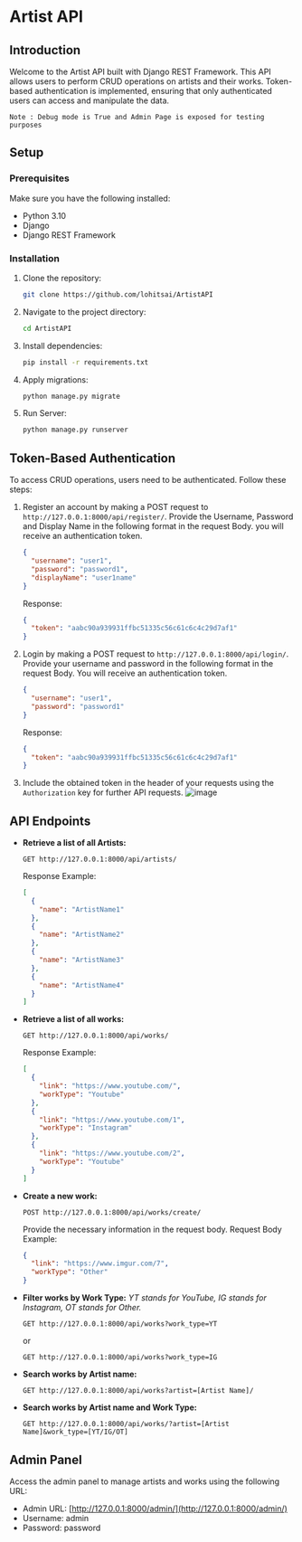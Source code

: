 # Artist API

## Introduction

Welcome to the Artist API built with Django REST Framework. This API allows users to perform CRUD operations on artists and their works. Token-based authentication is implemented, ensuring that only authenticated users can access and manipulate the data.

    Note : Debug mode is True and Admin Page is exposed for testing purposes

## Setup

### Prerequisites

Make sure you have the following installed:

- Python 3.10
- Django
- Django REST Framework

### Installation

1. Clone the repository:

   ```bash
   git clone https://github.com/lohitsai/ArtistAPI
   ```

2. Navigate to the project directory:

   ```bash
   cd ArtistAPI
   ```

3. Install dependencies:

   ```bash
   pip install -r requirements.txt
   ```

4. Apply migrations:

   ```bash
   python manage.py migrate
   ```

5. Run Server:
   ```bash
   python manage.py runserver
   ```

## Token-Based Authentication

To access CRUD operations, users need to be authenticated. Follow these steps:

1. Register an account by making a POST request to `http://127.0.0.1:8000/api/register/`. Provide the Username, Password and Display Name in the following format in the request Body. you will receive an authentication token.
   ```json
   {
     "username": "user1",
     "password": "password1",
     "displayName": "user1name"
   }
   ```
   Response:
   ```json
   {
     "token": "aabc90a939931ffbc51335c56c61c6c4c29d7af1"
   }
   ```
2. Login by making a POST request to `http://127.0.0.1:8000/api/login/`. Provide your username and password in the following format in the request Body. You will receive an authentication token.
   ```json
   {
     "username": "user1",
     "password": "password1"
   }
   ```
   Response:
   ```json
   {
     "token": "aabc90a939931ffbc51335c56c61c6c4c29d7af1"
   }
   ```
3. Include the obtained token in the header of your requests using the `Authorization` key for further API requests.
   ![image](https://i.imgur.com/BcPkvXu.png)

## API Endpoints

- **Retrieve a list of all Artists:**

  ```
  GET http://127.0.0.1:8000/api/artists/
  ```

  Response Example:

  ```json
  [
    {
      "name": "ArtistName1"
    },
    {
      "name": "ArtistName2"
    },
    {
      "name": "ArtistName3"
    },
    {
      "name": "ArtistName4"
    }
  ]
  ```

- **Retrieve a list of all works:**

  ```
  GET http://127.0.0.1:8000/api/works/
  ```

  Response Example:

  ```json
  [
    {
      "link": "https://www.youtube.com/",
      "workType": "Youtube"
    },
    {
      "link": "https://www.youtube.com/1",
      "workType": "Instagram"
    },
    {
      "link": "https://www.youtube.com/2",
      "workType": "Youtube"
    }
  ]
  ```

- **Create a new work:**

  ```
  POST http://127.0.0.1:8000/api/works/create/
  ```

  Provide the necessary information in the request body.
  Request Body Example:

  ```json
  {
    "link": "https://www.imgur.com/7",
    "workType": "Other"
  }
  ```

- **Filter works by Work Type:**
  _YT stands for YouTube, IG stands for Instagram, OT stands for Other._

  ```
  GET http://127.0.0.1:8000/api/works?work_type=YT
  ```

  or

  ```
  GET http://127.0.0.1:8000/api/works?work_type=IG
  ```

- **Search works by Artist name:**

  ```
  GET http://127.0.0.1:8000/api/works?artist=[Artist Name]/
  ```

- **Search works by Artist name and Work Type:**
  ```
  GET http://127.0.0.1:8000/api/works/?artist=[Artist Name]&work_type=[YT/IG/OT]
  ```

## Admin Panel

Access the admin panel to manage artists and works using the following URL:

- Admin URL: [http://127.0.0.1:8000/admin/](http://127.0.0.1:8000/admin/)
- Username: admin
- Password: password
